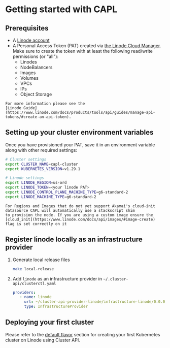 # Getting started with CAPL

## Prerequisites

- A [Linode account](https://linode.com/)
- A Personal Access Token (PAT) created via [the Linode Cloud Manager](https://cloud.linode.com/profile/tokens).
Make sure to create the token with at least the following read/write permissions (or "all"):
  - Linodes
  - NodeBalancers
  - Images
  - Volumes
  - VPCs
  - IPs
  - Object Storage

```admonish question title=""
For more information please see the
[Linode Guide](https://www.linode.com/docs/products/tools/api/guides/manage-api-tokens/#create-an-api-token).
```

## Setting up your cluster environment variables

Once you have provisioned your PAT, save it in an environment variable along with other required settings:
```bash
# Cluster settings
export CLUSTER_NAME=capl-cluster
export KUBERNETES_VERSION=v1.29.1

# Linode settings
export LINODE_REGION=us-ord
export LINODE_TOKEN=<your linode PAT>
export LINODE_CONTROL_PLANE_MACHINE_TYPE=g6-standard-2
export LINODE_MACHINE_TYPE=g6-standard-2
```
```admonish warning
For Regions and Images that do not yet support Akamai's cloud-init datasource CAPL will automatically use a stackscript shim
to provision the node. If you are using a custom image ensure the [cloud_init](https://www.linode.com/docs/api/images/#image-create) flag is set correctly on it
```

## Register linode locally as an infrastructure provider
1. Generate local release files 
    ```bash
    make local-release
    ```
2. Add `linode` as an infrastructure provider in `~/.cluster-api/clusterctl.yaml`
    ```yaml
    providers:
       - name: linode
         url: ~/cluster-api-provider-linode/infrastructure-linode/0.0.0/infrastructure-components.yaml
         type: InfrastructureProvider
    ```

## Deploying your first cluster

Please refer to the [default flavor](../topics/flavors/default.md) section for creating your first Kubernetes cluster on Linode using Cluster API. 
